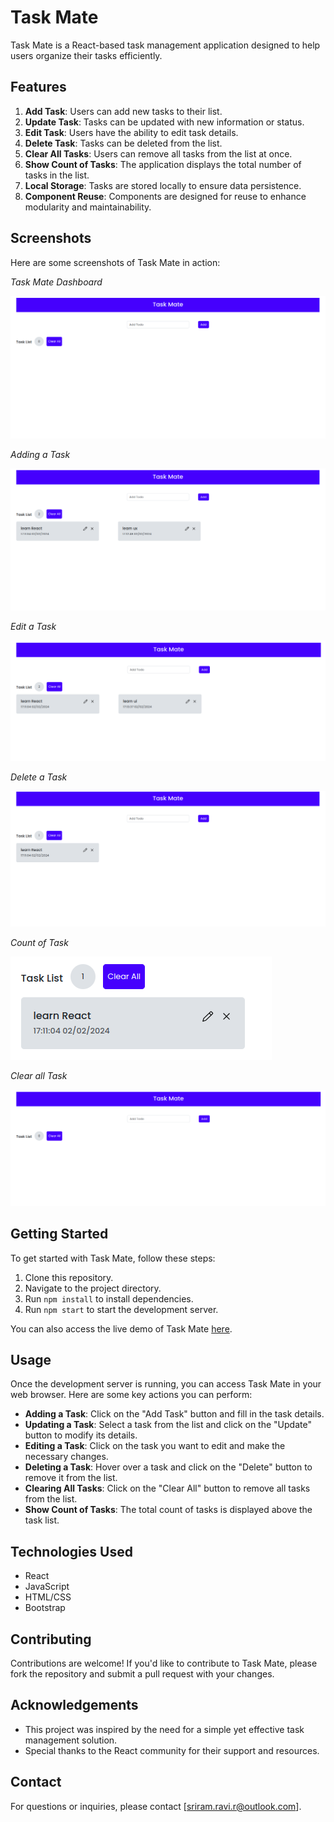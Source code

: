 # Task Mate

Task Mate is a React-based task management application designed to help users organize their tasks efficiently.

## Features

1. **Add Task**: Users can add new tasks to their list.
2. **Update Task**: Tasks can be updated with new information or status.
3. **Edit Task**: Users have the ability to edit task details.
4. **Delete Task**: Tasks can be deleted from the list.
5. **Clear All Tasks**: Users can remove all tasks from the list at once.
6. **Show Count of Tasks**: The application displays the total number of tasks in the list.
7. **Local Storage**: Tasks are stored locally to ensure data persistence.
8. **Component Reuse**: Components are designed for reuse to enhance modularity and maintainability.

## Screenshots

Here are some screenshots of Task Mate in action:

*Task Mate Dashboard*

![Task Mate Dashboard](screenshots/dashboard.png)

*Adding a Task*

![Adding a Task](screenshots/Adding%20task.png)

*Edit a Task*

![Edit a Task](screenshots/update%20task.png)

*Delete a Task*

![Delete a Task](screenshots/delete%20task.png)


*Count of Task*

![Count of Task](screenshots/count%20of%20task.png)

*Clear all Task*

![clear all Task](screenshots/clear%20all.png)


## Getting Started

To get started with Task Mate, follow these steps:

1. Clone this repository.
2. Navigate to the project directory.
3. Run `npm install` to install dependencies.
4. Run `npm start` to start the development server.

You can also access the live demo of Task Mate [here](https://react-app-task-mate.netlify.app/).

## Usage

Once the development server is running, you can access Task Mate in your web browser. Here are some key actions you can perform:

- **Adding a Task**: Click on the "Add Task" button and fill in the task details.
- **Updating a Task**: Select a task from the list and click on the "Update" button to modify its details.
- **Editing a Task**: Click on the task you want to edit and make the necessary changes.
- **Deleting a Task**: Hover over a task and click on the "Delete" button to remove it from the list.
- **Clearing All Tasks**: Click on the "Clear All" button to remove all tasks from the list.
- **Show Count of Tasks**: The total count of tasks is displayed above the task list.

## Technologies Used

- React
- JavaScript
- HTML/CSS
- Bootstrap

## Contributing

Contributions are welcome! If you'd like to contribute to Task Mate, please fork the repository and submit a pull request with your changes.


## Acknowledgements

- This project was inspired by the need for a simple yet effective task management solution.
- Special thanks to the React community for their support and resources.

## Contact

For questions or inquiries, please contact [sriram.ravi.r@outlook.com].
